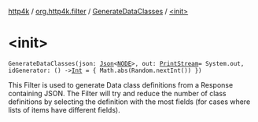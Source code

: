 [http4k](../../index.md) / [org.http4k.filter](../index.md) / [GenerateDataClasses](index.md) / [&lt;init&gt;](./-init-.md)

# &lt;init&gt;

`GenerateDataClasses(json: `[`Json`](../../org.http4k.format/-json/index.md)`<`[`NODE`](index.md#NODE)`>, out: `[`PrintStream`](http://docs.oracle.com/javase/6/docs/api/java/io/PrintStream.html)` = System.out, idGenerator: () -> `[`Int`](https://kotlinlang.org/api/latest/jvm/stdlib/kotlin/-int/index.html)` = { Math.abs(Random.nextInt()) })`

This Filter is used to generate Data class definitions from a Response containing JSON. The Filter will try and reduce
the number of class definitions by selecting the definition with the most fields (for cases where lists of items
have different fields).


